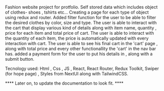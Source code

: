Fashion website project for protfolio.
Self stored data which includes object of clothes- shoes , tshirts etc...
Creating a page for each type of object using redux and router.
Added filter function for the user to be able to filter the desired clothes by color, size and type.
The user is able to interact with the cart that display various kind of details along with item name, quantity , price for each item and total price of cart.
The user is able to interact with the quantity of each item, the price is automatically updated with every interaction with cart.
The user is able to see his final cart in the 'cart' page , along with total price and every other functionallity the 'cart' in the nav bar has.
added a payment form for the user to put his details in , along with a submit button.


Tecnology used:
Html , Css , JS , React, React Router, Redux Toolkit, Swiper (for hope page) , Styles from NextUI along with TailwindCSS.

**** Later on, to update the documentation to look fit. ****
